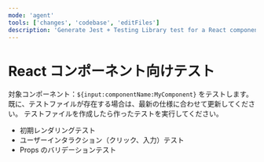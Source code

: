```yaml
---
mode: 'agent'
tools: ['changes', 'codebase', 'editFiles']
description: 'Generate Jest + Testing Library test for a React component'
---
```


# React コンポーネント向けテスト

対象コンポーネント：`${input:componentName:MyComponent}` をテストします。
既に、テストファイルが存在する場合は、最新の仕様に合わせて更新してください。
テストファイルを作成したら作ったテストを実行してください。

- 初期レンダリングテスト  
- ユーザーインタラクション（クリック、入力）テスト  
- Props のバリデーションテスト  
